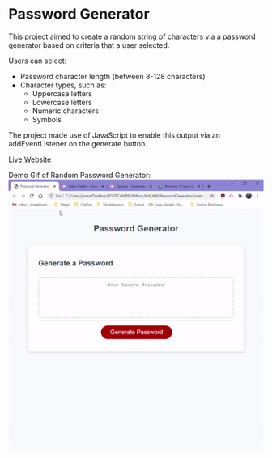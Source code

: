 # Password Generator

This project aimed to create a random string of characters via a password generator based on criteria that a user selected.

Users can select:
* Password character length (between 8-128 characters)
* Character types, such as:
  - Uppercase letters
  - Lowercase letters
  - Numeric characters
  - Symbols

The project made use of JavaScript to enable this output via an addEventListener on the generate button.

[Live Website](https://jonnahmarie.github.io/PasswordGenerator/)

Demo Gif of Random Password Generator:
![Password Generator Gif](PasswordGeneratorFinal.gif)